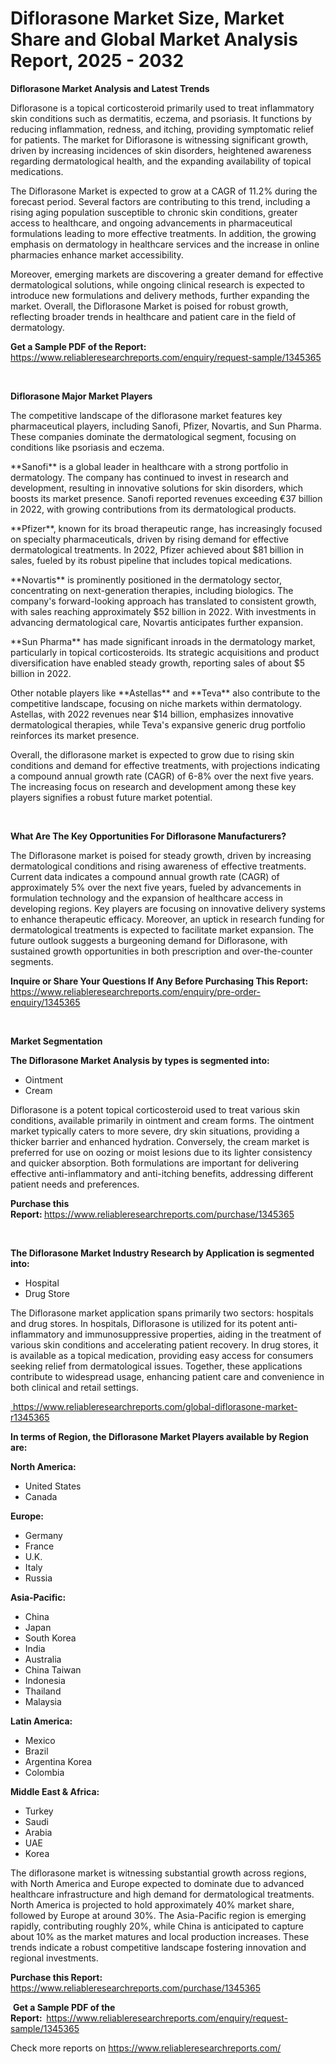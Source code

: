 <p><h1>Diflorasone Market Size, Market Share and Global Market Analysis Report, 2025 - 2032</h1></p><p><strong>Diflorasone Market Analysis and Latest Trends</strong></p>
<p><p>Diflorasone is a topical corticosteroid primarily used to treat inflammatory skin conditions such as dermatitis, eczema, and psoriasis. It functions by reducing inflammation, redness, and itching, providing symptomatic relief for patients. The market for Diflorasone is witnessing significant growth, driven by increasing incidences of skin disorders, heightened awareness regarding dermatological health, and the expanding availability of topical medications.</p><p>The Diflorasone Market is expected to grow at a CAGR of 11.2% during the forecast period. Several factors are contributing to this trend, including a rising aging population susceptible to chronic skin conditions, greater access to healthcare, and ongoing advancements in pharmaceutical formulations leading to more effective treatments. In addition, the growing emphasis on dermatology in healthcare services and the increase in online pharmacies enhance market accessibility.</p><p>Moreover, emerging markets are discovering a greater demand for effective dermatological solutions, while ongoing clinical research is expected to introduce new formulations and delivery methods, further expanding the market. Overall, the Diflorasone Market is poised for robust growth, reflecting broader trends in healthcare and patient care in the field of dermatology.</p></p>
<p><strong>Get a Sample PDF of the Report:&nbsp;</strong> <a href="https://www.reliableresearchreports.com/enquiry/request-sample/1345365?utm_campaign=2267&utm_medium=2&utm_source=Github&utm_content=ia&utm_term=08032025&utm_id=diflorasone">https://www.reliableresearchreports.com/enquiry/request-sample/1345365</a></p>
<p>&nbsp;</p>
<p><strong>Diflorasone Major Market Players</strong></p>
<p><p>The competitive landscape of the diflorasone market features key pharmaceutical players, including Sanofi, Pfizer, Novartis, and Sun Pharma. These companies dominate the dermatological segment, focusing on conditions like psoriasis and eczema.</p><p>**Sanofi** is a global leader in healthcare with a strong portfolio in dermatology. The company has continued to invest in research and development, resulting in innovative solutions for skin disorders, which boosts its market presence. Sanofi reported revenues exceeding €37 billion in 2022, with growing contributions from its dermatological products.</p><p>**Pfizer**, known for its broad therapeutic range, has increasingly focused on specialty pharmaceuticals, driven by rising demand for effective dermatological treatments. In 2022, Pfizer achieved about $81 billion in sales, fueled by its robust pipeline that includes topical medications.</p><p>**Novartis** is prominently positioned in the dermatology sector, concentrating on next-generation therapies, including biologics. The company's forward-looking approach has translated to consistent growth, with sales reaching approximately $52 billion in 2022. With investments in advancing dermatological care, Novartis anticipates further expansion.</p><p>**Sun Pharma** has made significant inroads in the dermatology market, particularly in topical corticosteroids. Its strategic acquisitions and product diversification have enabled steady growth, reporting sales of about $5 billion in 2022.</p><p>Other notable players like **Astellas** and **Teva** also contribute to the competitive landscape, focusing on niche markets within dermatology. Astellas, with 2022 revenues near $14 billion, emphasizes innovative dermatological therapies, while Teva's expansive generic drug portfolio reinforces its market presence.</p><p>Overall, the diflorasone market is expected to grow due to rising skin conditions and demand for effective treatments, with projections indicating a compound annual growth rate (CAGR) of 6-8% over the next five years. The increasing focus on research and development among these key players signifies a robust future market potential.</p></p>
<p>&nbsp;</p>
<p><strong>What Are The Key Opportunities For Diflorasone Manufacturers?</strong></p>
<p><p>The Diflorasone market is poised for steady growth, driven by increasing dermatological conditions and rising awareness of effective treatments. Current data indicates a compound annual growth rate (CAGR) of approximately 5% over the next five years, fueled by advancements in formulation technology and the expansion of healthcare access in developing regions. Key players are focusing on innovative delivery systems to enhance therapeutic efficacy. Moreover, an uptick in research funding for dermatological treatments is expected to facilitate market expansion. The future outlook suggests a burgeoning demand for Diflorasone, with sustained growth opportunities in both prescription and over-the-counter segments.</p></p>
<p><strong>Inquire or Share Your Questions If Any Before Purchasing This Report:</strong> <a href="https://www.reliableresearchreports.com/enquiry/pre-order-enquiry/1345365?utm_campaign=2267&utm_medium=2&utm_source=Github&utm_content=ia&utm_term=08032025&utm_id=diflorasone">https://www.reliableresearchreports.com/enquiry/pre-order-enquiry/1345365</a></p>
<p>&nbsp;</p>
<p><strong>Market Segmentation</strong></p>
<p><strong>The Diflorasone Market Analysis by types is segmented into:</strong></p>
<p><ul><li>Ointment</li><li>Cream</li></ul></p>
<p><p>Diflorasone is a potent topical corticosteroid used to treat various skin conditions, available primarily in ointment and cream forms. The ointment market typically caters to more severe, dry skin situations, providing a thicker barrier and enhanced hydration. Conversely, the cream market is preferred for use on oozing or moist lesions due to its lighter consistency and quicker absorption. Both formulations are important for delivering effective anti-inflammatory and anti-itching benefits, addressing different patient needs and preferences.</p></p>
<p><strong>Purchase this Report:&nbsp;</strong><a href="https://www.reliableresearchreports.com/purchase/1345365?utm_campaign=2267&utm_medium=2&utm_source=Github&utm_content=ia&utm_term=08032025&utm_id=diflorasone">https://www.reliableresearchreports.com/purchase/1345365</a></p>
<p>&nbsp;</p>
<p><strong>The Diflorasone Market Industry Research by Application is segmented into:</strong></p>
<p><ul><li>Hospital</li><li>Drug Store</li></ul></p>
<p><p>The Diflorasone market application spans primarily two sectors: hospitals and drug stores. In hospitals, Diflorasone is utilized for its potent anti-inflammatory and immunosuppressive properties, aiding in the treatment of various skin conditions and accelerating patient recovery. In drug stores, it is available as a topical medication, providing easy access for consumers seeking relief from dermatological issues. Together, these applications contribute to widespread usage, enhancing patient care and convenience in both clinical and retail settings.</p></p>
<p><a href="https://www.reliableresearchreports.com/global-diflorasone-market-r1345365?utm_campaign=2267&utm_medium=2&utm_source=Github&utm_content=ia&utm_term=08032025&utm_id=diflorasone">&nbsp;https://www.reliableresearchreports.com/global-diflorasone-market-r1345365</a></p>
<p><strong>In terms of Region, the Diflorasone Market Players available by Region are:</strong></p>
<p>
    <p> <strong> North America: </strong>
        <ul>
            <li>United States</li>
            <li>Canada</li>
        </ul>
        </p> 
    <p> <strong> Europe: </strong>
        <ul>
            <li>Germany</li>
            <li>France</li>
            <li>U.K.</li>
            <li>Italy</li>
            <li>Russia</li>
        </ul>
        </p> 
    <p> <strong> Asia-Pacific: </strong>
        <ul>
            <li>China</li>
            <li>Japan</li>
            <li>South Korea</li>
            <li>India</li>
            <li>Australia</li>
            <li>China Taiwan</li>
            <li>Indonesia</li>
            <li>Thailand</li>
            <li>Malaysia</li>
        </ul>
        </p> 
    <p> <strong> Latin America: </strong>
        <ul>
            <li>Mexico</li>
            <li>Brazil</li>
            <li>Argentina Korea</li>
            <li>Colombia</li>
        </ul>
        </p> 
    <p> <strong> Middle East & Africa: </strong>
        <ul>
            <li>Turkey</li>
            <li>Saudi</li>
            <li>Arabia</li>
            <li>UAE</li>
            <li>Korea</li>
        </ul>
    </p>
    </p>
<p><p>The diflorasone market is witnessing substantial growth across regions, with North America and Europe expected to dominate due to advanced healthcare infrastructure and high demand for dermatological treatments. North America is projected to hold approximately 40% market share, followed by Europe at around 30%. The Asia-Pacific region is emerging rapidly, contributing roughly 20%, while China is anticipated to capture about 10% as the market matures and local production increases. These trends indicate a robust competitive landscape fostering innovation and regional investments.</p></p>
<p><strong>Purchase this Report: </strong><a href="https://www.reliableresearchreports.com/purchase/1345365?utm_campaign=2267&utm_medium=2&utm_source=Github&utm_content=ia&utm_term=08032025&utm_id=diflorasone">https://www.reliableresearchreports.com/purchase/1345365</a></p>
<p>&nbsp;<strong>Get a Sample PDF of the Report:&nbsp;&nbsp;</strong><a href="https://www.reliableresearchreports.com/enquiry/request-sample/1345365?utm_campaign=2267&utm_medium=2&utm_source=Github&utm_content=ia&utm_term=08032025&utm_id=diflorasone">https://www.reliableresearchreports.com/enquiry/request-sample/1345365</a></p>
<p><strong></strong></p>
<p>Check more reports on <a href="https://www.reliableresearchreports.com/?utm_campaign=2267&utm_medium=2&utm_source=Github&utm_content=ia&utm_term=08032025&utm_id=diflorasone">https://www.reliableresearchreports.com/</a></p>